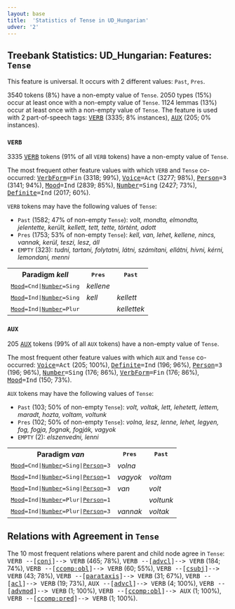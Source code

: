 ```yaml
---
layout: base
title:  'Statistics of Tense in UD_Hungarian'
udver: '2'
---
```


## Treebank Statistics: UD_Hungarian: Features: `Tense`

This feature is universal.
It occurs with 2 different values: `Past`, `Pres`.

3540 tokens (8%) have a non-empty value of `Tense`.
2050 types (15%) occur at least once with a non-empty value of `Tense`.
1124 lemmas (13%) occur at least once with a non-empty value of `Tense`.
The feature is used with 2 part-of-speech tags: <tt><a href="hu-pos-VERB.html">VERB</a></tt> (3335; 8% instances), <tt><a href="hu-pos-AUX.html">AUX</a></tt> (205; 0% instances).

### `VERB`

3335 <tt><a href="hu-pos-VERB.html">VERB</a></tt> tokens (91% of all `VERB` tokens) have a non-empty value of `Tense`.

The most frequent other feature values with which `VERB` and `Tense` co-occurred: <tt><a href="hu-feat-VerbForm.html">VerbForm</a></tt><tt>=Fin</tt> (3318; 99%), <tt><a href="hu-feat-Voice.html">Voice</a></tt><tt>=Act</tt> (3277; 98%), <tt><a href="hu-feat-Person.html">Person</a></tt><tt>=3</tt> (3141; 94%), <tt><a href="hu-feat-Mood.html">Mood</a></tt><tt>=Ind</tt> (2839; 85%), <tt><a href="hu-feat-Number.html">Number</a></tt><tt>=Sing</tt> (2427; 73%), <tt><a href="hu-feat-Definite.html">Definite</a></tt><tt>=Ind</tt> (2017; 60%).

`VERB` tokens may have the following values of `Tense`:

* `Past` (1582; 47% of non-empty `Tense`): <em>volt, mondta, elmondta, jelentette, került, kellett, tett, tette, történt, adott</em>
* `Pres` (1753; 53% of non-empty `Tense`): <em>kell, van, lehet, kellene, nincs, vannak, kerül, teszi, lesz, áll</em>
* `EMPTY` (323): <em>tudni, tartani, folytatni, látni, számítani, ellátni, hívni, kérni, lemondani, menni</em>

<table>
  <tr><th>Paradigm <i>kell</i></th><th><tt>Pres</tt></th><th><tt>Past</tt></th></tr>
  <tr><td><tt><tt><a href="hu-feat-Mood.html">Mood</a></tt><tt>=Cnd</tt>|<tt><a href="hu-feat-Number.html">Number</a></tt><tt>=Sing</tt></tt></td><td><em>kellene</em></td><td></td></tr>
  <tr><td><tt><tt><a href="hu-feat-Mood.html">Mood</a></tt><tt>=Ind</tt>|<tt><a href="hu-feat-Number.html">Number</a></tt><tt>=Sing</tt></tt></td><td><em>kell</em></td><td><em>kellett</em></td></tr>
  <tr><td><tt><tt><a href="hu-feat-Mood.html">Mood</a></tt><tt>=Ind</tt>|<tt><a href="hu-feat-Number.html">Number</a></tt><tt>=Plur</tt></tt></td><td></td><td><em>kellettek</em></td></tr>
</table>

### `AUX`

205 <tt><a href="hu-pos-AUX.html">AUX</a></tt> tokens (99% of all `AUX` tokens) have a non-empty value of `Tense`.

The most frequent other feature values with which `AUX` and `Tense` co-occurred: <tt><a href="hu-feat-Voice.html">Voice</a></tt><tt>=Act</tt> (205; 100%), <tt><a href="hu-feat-Definite.html">Definite</a></tt><tt>=Ind</tt> (196; 96%), <tt><a href="hu-feat-Person.html">Person</a></tt><tt>=3</tt> (196; 96%), <tt><a href="hu-feat-Number.html">Number</a></tt><tt>=Sing</tt> (176; 86%), <tt><a href="hu-feat-VerbForm.html">VerbForm</a></tt><tt>=Fin</tt> (176; 86%), <tt><a href="hu-feat-Mood.html">Mood</a></tt><tt>=Ind</tt> (150; 73%).

`AUX` tokens may have the following values of `Tense`:

* `Past` (103; 50% of non-empty `Tense`): <em>volt, voltak, lett, lehetett, lettem, maradt, hozta, voltam, voltunk</em>
* `Pres` (102; 50% of non-empty `Tense`): <em>volna, lesz, lenne, lehet, legyen, fog, fogja, fognak, fogják, vagyok</em>
* `EMPTY` (2): <em>elszenvedni, lenni</em>

<table>
  <tr><th>Paradigm <i>van</i></th><th><tt>Pres</tt></th><th><tt>Past</tt></th></tr>
  <tr><td><tt><tt><a href="hu-feat-Mood.html">Mood</a></tt><tt>=Cnd</tt>|<tt><a href="hu-feat-Number.html">Number</a></tt><tt>=Sing</tt>|<tt><a href="hu-feat-Person.html">Person</a></tt><tt>=3</tt></tt></td><td><em>volna</em></td><td></td></tr>
  <tr><td><tt><tt><a href="hu-feat-Mood.html">Mood</a></tt><tt>=Ind</tt>|<tt><a href="hu-feat-Number.html">Number</a></tt><tt>=Sing</tt>|<tt><a href="hu-feat-Person.html">Person</a></tt><tt>=1</tt></tt></td><td><em>vagyok</em></td><td><em>voltam</em></td></tr>
  <tr><td><tt><tt><a href="hu-feat-Mood.html">Mood</a></tt><tt>=Ind</tt>|<tt><a href="hu-feat-Number.html">Number</a></tt><tt>=Sing</tt>|<tt><a href="hu-feat-Person.html">Person</a></tt><tt>=3</tt></tt></td><td><em>van</em></td><td><em>volt</em></td></tr>
  <tr><td><tt><tt><a href="hu-feat-Mood.html">Mood</a></tt><tt>=Ind</tt>|<tt><a href="hu-feat-Number.html">Number</a></tt><tt>=Plur</tt>|<tt><a href="hu-feat-Person.html">Person</a></tt><tt>=1</tt></tt></td><td></td><td><em>voltunk</em></td></tr>
  <tr><td><tt><tt><a href="hu-feat-Mood.html">Mood</a></tt><tt>=Ind</tt>|<tt><a href="hu-feat-Number.html">Number</a></tt><tt>=Plur</tt>|<tt><a href="hu-feat-Person.html">Person</a></tt><tt>=3</tt></tt></td><td><em>vannak</em></td><td><em>voltak</em></td></tr>
</table>

## Relations with Agreement in `Tense`

The 10 most frequent relations where parent and child node agree in `Tense`:
<tt>VERB --[<tt><a href="hu-dep-conj.html">conj</a></tt>]--> VERB</tt> (465; 78%),
<tt>VERB --[<tt><a href="hu-dep-advcl.html">advcl</a></tt>]--> VERB</tt> (184; 74%),
<tt>VERB --[<tt><a href="hu-dep-ccomp-obl.html">ccomp:obl</a></tt>]--> VERB</tt> (60; 55%),
<tt>VERB --[<tt><a href="hu-dep-csubj.html">csubj</a></tt>]--> VERB</tt> (43; 78%),
<tt>VERB --[<tt><a href="hu-dep-parataxis.html">parataxis</a></tt>]--> VERB</tt> (31; 67%),
<tt>VERB --[<tt><a href="hu-dep-acl.html">acl</a></tt>]--> VERB</tt> (19; 73%),
<tt>AUX --[<tt><a href="hu-dep-advcl.html">advcl</a></tt>]--> VERB</tt> (4; 100%),
<tt>VERB --[<tt><a href="hu-dep-advmod.html">advmod</a></tt>]--> VERB</tt> (1; 100%),
<tt>VERB --[<tt><a href="hu-dep-ccomp-obl.html">ccomp:obl</a></tt>]--> AUX</tt> (1; 100%),
<tt>VERB --[<tt><a href="hu-dep-ccomp-pred.html">ccomp:pred</a></tt>]--> VERB</tt> (1; 100%).

